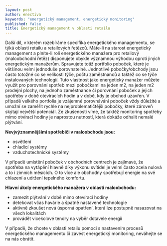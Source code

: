 ```yaml
---
layout: post
author: enectiva
keywords: "energetický management, energetický monitoring"
published: false
title: Energetický management v oblasti retailu
---
```


Další díl, v kterém rozebíráme specifika energetického managementu, se týká oblasti retailu a retailových řetězců. 
Máte-li na starost energetický management a plníte-li roli energetického manažera pro retailový (maloobchodní řetěz) disponujete obykle významnou výhodou oproti jiných energetickým manažerům. Spravujete totiž portfolio poboček, které je většinou velmi jednoduše porovnatelné. Jednotlivé pobočky/obchody jsou často totožné co se velikosti týče, počtu zaměstnanců a taktéž co se týče instalovaných technologií. Tuto vlastnost jako energetický manažer můžete využít pro porovnání spotřeb mezi pobočkami na jeden m2, na jeden m2 prodejní plochy, na jednoho zaměstnance či porovnání poboček a jejich spotřeby v době otevíracích hodin a v době, kdy je obchod uzavřen. V případě velkého portfolia je vzájemné porovnávání poboček vždy důležité a umožní se zaměřit rychle na nejproblematičtější pobočky, které zároveň skýtají největší potenciál. Ze zkušenosti víme, že taktéž monitoring spotřeby mimo otvírací hodiny je naprostou nutností, která dokáže odhalit nemalé plýtvání.

**Nevjvýznamnějšími spotřebiči v maloobchodu jsou:**
- osvětlení
- chladící systémy
- vzduchotechnické systémy

V případě umístění poboček v obchodních centrech je zajímavé, že spotřeba na vytápění hlavně díky výkonu svítidel je velmi často zcela nulová a to i zimních měsících. O to více ale obchodny spotřebují energie na své chlazení a udržení tepelného komfortu.

**Hlavní úkoly energetického manažera v oblasti maloobchodu:**
- zamezit plýtvání v době mimo otevírací hodiny
- detekovat včas havárie a špatně nastavené technologie
- aktivně zkoušet nová úsporná opatření, která lze postupně nasazovat na všech lokalitách
- provádět vicekolové tendry na výběr dotavele energií

V případě, že chcete v oblasti retailu pomoci s nastavením procesů energetického managementu či zavést energetický monitoring, neváhejte se na nás obrátit. 

